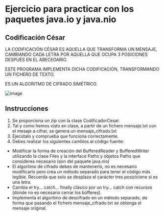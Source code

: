 # Ejercicio para practicar con los paquetes java.io y java.nio

## Codificación César

LA CODIFICACIÓN CÉSAR ES AQUELLA QUE TRANSFORMA UN MENSAJE, CAMBIANDO CADA LETRA POR AQUELLA QUE OCUPA 3 POSICIONES DESPUÉS EN EL ABECEDARIO.

ESTE PROGRAMA IMPLEMENTA DICHA CODIFICACIÓN, TRANSFORMANDO UN FICHERO DE TEXTO.

ES UN ALGORITMO DE CIFRADO SIMÉTRICO.

![image](https://user-images.githubusercontent.com/91023374/161616397-f83febf2-0200-4e2e-9c9b-73481721bbee.png)


## Instrucciones

1. Se proporciona un zip con la clase CodificadorCesar.
2. Tal y como hemos visto en clase, a partir de un fichero mensaje.txt con el mesaje a cifrar, se genera un mensaje_cifrado.txt
3. Ejecútalo y comprueba que funciona correctamente.
4. Debes realizar los siguientes cambios al código fuente:
  - Modificar la forma de creación del BufferedReader y BufferedWriter utilizando la clase Files y la interface Paths y objetos Paths que consideres necesario (son del paquete java.nio)
  - El algoritmo de cifrado debes de mantenerlo, no es necesario modificarlo pero crea un método separado para tener el código más legible. Recuerda que solo se desplaza el carácter tres posicicione si es una letra.
  - Cambia el try... catch... finally clásico por un try... catch con recursos (donde no es necesario cerrar los búfferes).
  - Implementa el algoritmo de descifrado en un método separado, de forma que pasando el fichero mensaje_cifrado.txt se obtenga el mensaje original.
  
  
